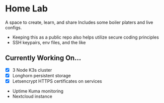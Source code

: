 # Home Lab

A space to create, learn, and share
Includes some boiler platers and live configs.

- Keeping this as a public repo also helps utilize secure coding principles
- SSH keypairs, env files, and the like

## Currently Working On...

- [x] 3 Node K3s cluster 
- [x] Longhorn persistent storage 
- [x] Letsencrypt HTTPS certificates on services 
- Uptime Kuma monitoring 
- Nextcloud instance 

